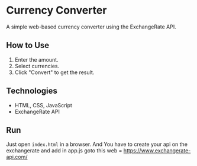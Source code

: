 # Currency Converter

A simple web-based currency converter using the ExchangeRate API.

## How to Use
1. Enter the amount.
2. Select currencies.
3. Click "Convert" to get the result.

## Technologies
- HTML, CSS, JavaScript
- ExchangeRate API

## Run
Just open `index.html` in a browser.
And 
You have to create your api on the exchangerate and add in app.js
goto this web = https://www.exchangerate-api.com/
